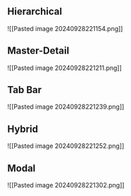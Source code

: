 ## Hierarchical 
![[Pasted image 20240928221154.png]]

## Master-Detail
![[Pasted image 20240928221211.png]]

## Tab Bar
![[Pasted image 20240928221239.png]]

## Hybrid 
![[Pasted image 20240928221252.png]]

## Modal
![[Pasted image 20240928221302.png]]

